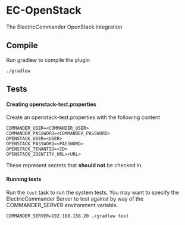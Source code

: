 EC-OpenStack
============

The ElectricCommander OpenStack integration

## Compile ##

Run gradlew to compile the plugin

`./gradlew`

## Tests ##

#### Creating openstack-test.properties ####
Create an openstack-test.properties with the following content

    COMMANDER_USER=<COMMANDER_USER>
    COMMANDER_PASSWORD=<COMMANDER_PASSWORD>
    OPENSTACK_USER=<USER> 
    OPENSTACK_PASSWORD=<PASSWORD>
    OPENSTACK_TENANTID=<ID>
    OPENSTACK_IDENTITY_URL=<URL>
    
These represent secrets that **should not** be checked in.

#### Running tests ####
Run the `test` task to run the system tests. You may want to specify the ElectricCommander Server to test against by way of the COMMANDER_SERVER environment variable.

`COMMANDER_SERVER=192.168.158.20 ./gradlew test`

